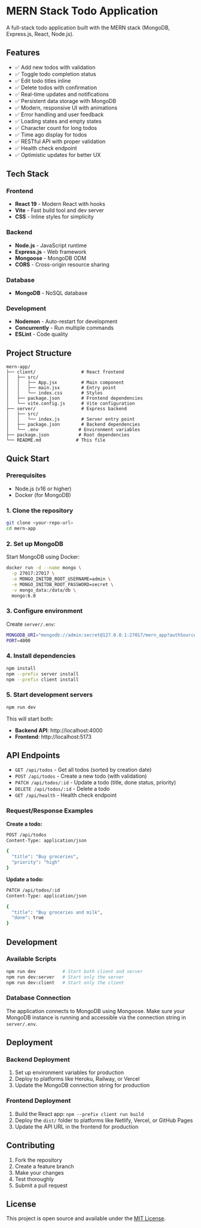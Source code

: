# MERN Stack Todo Application

A full-stack todo application built with the MERN stack (MongoDB, Express.js, React, Node.js).

## Features

- ✅ Add new todos with validation
- ✅ Toggle todo completion status
- ✅ Edit todo titles inline
- ✅ Delete todos with confirmation
- ✅ Real-time updates and notifications
- ✅ Persistent data storage with MongoDB
- ✅ Modern, responsive UI with animations
- ✅ Error handling and user feedback
- ✅ Loading states and empty states
- ✅ Character count for long todos
- ✅ Time ago display for todos
- ✅ RESTful API with proper validation
- ✅ Health check endpoint
- ✅ Optimistic updates for better UX

## Tech Stack

### Frontend
- **React 19** - Modern React with hooks
- **Vite** - Fast build tool and dev server
- **CSS** - Inline styles for simplicity

### Backend
- **Node.js** - JavaScript runtime
- **Express.js** - Web framework
- **Mongoose** - MongoDB ODM
- **CORS** - Cross-origin resource sharing

### Database
- **MongoDB** - NoSQL database

### Development
- **Nodemon** - Auto-restart for development
- **Concurrently** - Run multiple commands
- **ESLint** - Code quality

## Project Structure

```
mern-app/
├── client/                 # React frontend
│   ├── src/
│   │   ├── App.jsx         # Main component
│   │   ├── main.jsx        # Entry point
│   │   └── index.css       # Styles
│   ├── package.json        # Frontend dependencies
│   └── vite.config.js      # Vite configuration
├── server/                 # Express backend
│   ├── src/
│   │   └── index.js        # Server entry point
│   ├── package.json        # Backend dependencies
│   └── .env               # Environment variables
├── package.json           # Root dependencies
└── README.md             # This file
```

## Quick Start

### Prerequisites
- Node.js (v16 or higher)
- Docker (for MongoDB)

### 1. Clone the repository
```bash
git clone <your-repo-url>
cd mern-app
```

### 2. Set up MongoDB
Start MongoDB using Docker:
```bash
docker run -d --name mongo \
  -p 27017:27017 \
  -e MONGO_INITDB_ROOT_USERNAME=admin \
  -e MONGO_INITDB_ROOT_PASSWORD=secret \
  -v mongo_data:/data/db \
  mongo:6.0
```

### 3. Configure environment
Create `server/.env`:
```bash
MONGODB_URI="mongodb://admin:secret@127.0.0.1:27017/mern_app?authSource=admin"
PORT=4000
```

### 4. Install dependencies
```bash
npm install
npm --prefix server install
npm --prefix client install
```

### 5. Start development servers
```bash
npm run dev
```

This will start both:
- **Backend API**: http://localhost:4000
- **Frontend**: http://localhost:5173

## API Endpoints

- `GET /api/todos` - Get all todos (sorted by creation date)
- `POST /api/todos` - Create a new todo (with validation)
- `PATCH /api/todos/:id` - Update a todo (title, done status, priority)
- `DELETE /api/todos/:id` - Delete a todo
- `GET /api/health` - Health check endpoint

### Request/Response Examples

**Create a todo:**
```bash
POST /api/todos
Content-Type: application/json

{
  "title": "Buy groceries",
  "priority": "high"
}
```

**Update a todo:**
```bash
PATCH /api/todos/:id
Content-Type: application/json

{
  "title": "Buy groceries and milk",
  "done": true
}
```

## Development

### Available Scripts

```bash
npm run dev          # Start both client and server
npm run dev:server   # Start only the server
npm run dev:client   # Start only the client
```

### Database Connection

The application connects to MongoDB using Mongoose. Make sure your MongoDB instance is running and accessible via the connection string in `server/.env`.

## Deployment

### Backend Deployment
1. Set up environment variables for production
2. Deploy to platforms like Heroku, Railway, or Vercel
3. Update the MongoDB connection string for production

### Frontend Deployment
1. Build the React app: `npm --prefix client run build`
2. Deploy the `dist/` folder to platforms like Netlify, Vercel, or GitHub Pages
3. Update the API URL in the frontend for production

## Contributing

1. Fork the repository
2. Create a feature branch
3. Make your changes
4. Test thoroughly
5. Submit a pull request

## License

This project is open source and available under the [MIT License](LICENSE).
